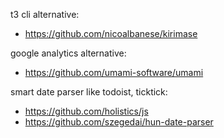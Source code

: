 t3 cli alternative:
- https://github.com/nicoalbanese/kirimase

google analytics alternative:
- https://github.com/umami-software/umami

smart date parser like todoist, ticktick:
- https://github.com/holistics/js
- https://github.com/szegedai/hun-date-parser